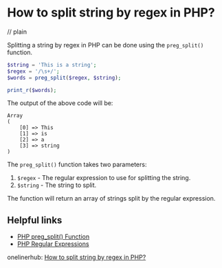 # How to split string by regex in PHP?
// plain

Splitting a string by regex in PHP can be done using the `preg_split()` function.

```php
$string = 'This is a string';
$regex = '/\s+/';
$words = preg_split($regex, $string);

print_r($words);
```

The output of the above code will be:
```
Array
(
    [0] => This
    [1] => is
    [2] => a
    [3] => string
)
```

The `preg_split()` function takes two parameters:

1. `$regex` - The regular expression to use for splitting the string.
2. `$string` - The string to split.

The function will return an array of strings split by the regular expression.

## Helpful links

- [PHP preg_split() Function](https://www.w3schools.com/php/func_string_preg_split.asp)
- [PHP Regular Expressions](https://www.w3schools.com/php/php_regex.asp)

onelinerhub: [How to split string by regex in PHP?](https://onelinerhub.com/php-regex/how-to-split-string-by-regex-in-php)